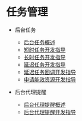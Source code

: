 # 任务管理

- 后台任务
  - [后台任务概述](background-task-overview.md)
  - [短时任务开发指导](transient-task-dev-guide.md)
  - [长时任务开发指导](continuous-task-dev-guide.md)
  - [延迟任务开发指导](work-scheduler-dev-guide.md)
  - [延迟任务回调开发指导](workscheduler-extensionability.md)
  - [申请能效资源开发指导](efficiency-resources-apply-dev-guide.md)

- 后台代理提醒
  - [后台代理提醒概述](reminder-agent-overview.md)
  - [后台代理提醒开发指导](reminder-agent-development.md)
